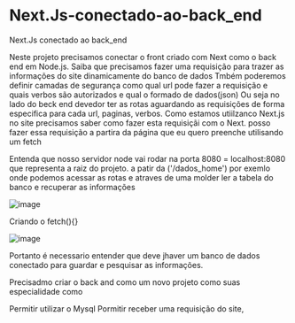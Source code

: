 # Next.Js-conectado-ao-back_end
Next.Js conectado ao back_end

Neste projeto precisamos conectar o front criado com Next como o back end em Node.js. 
Saiba que precisamos fazer uma requisição para trazer as informações do site dinamicamente do banco de dados
Tmbém poderemos definir camadas de segurança como qual url pode fazer a requisição e quais verbos são autorizados e qual o formado de dados(json)
Ou seja no lado do beck end devedor ter as rotas aguardando as requisições de forma especifica para cada url, paginas, verbos.
Como estamos utiilzanco Next.js no site precisamos saber como fazer esta requisiçãi com o Next. posso fazer essa requisição a partira da página que eu quero preenche utilisando um fetch

Entenda que nosso servidor node vai rodar na porta 8080 = localhost:8080 que representa a raiz do projeto. a patir da ('/dados_home') por exemlo onde podemos acessar as rotas e atraves de uma molder ler a tabela do banco e recuperar as informações

![image](https://user-images.githubusercontent.com/26930314/170370031-ae0411a6-2726-4798-96a3-62a7daec009e.png)

Criando o fetch(){}

![image](https://user-images.githubusercontent.com/26930314/170370332-6af23c42-dd11-4a3b-a26b-389f1ac73831.png)

 
Portanto é necessario entender que deve jhaver um banco de dados conectado para guardar e pesquisar as informações.

Precisadmo criar o back and como um novo projeto como suas especialidade como

Permitir utilizar o Mysql
Pormitir receber uma requisição do site,

